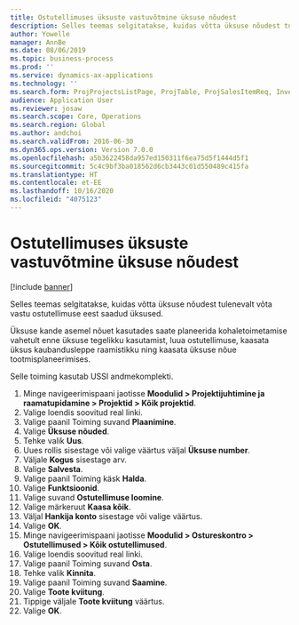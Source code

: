 ```yaml
---
title: Ostutellimuses üksuste vastuvõtmine üksuse nõudest
description: Selles teemas selgitatakse, kuidas võtta üksuse nõudest tulenevalt võta vastu ostutellimuse eest saadud üksused.
author: Yowelle
manager: AnnBe
ms.date: 08/06/2019
ms.topic: business-process
ms.prod: ''
ms.service: dynamics-ax-applications
ms.technology: ''
ms.search.form: ProjProjectsListPage, ProjTable, ProjSalesItemReq, InventItemIdLookupSimple, PurchCreateFromSalesOrder, VendAccountItemLookup, PurchTable, PurchEditLines
audience: Application User
ms.reviewer: josaw
ms.search.scope: Core, Operations
ms.search.region: Global
ms.author: andchoi
ms.search.validFrom: 2016-06-30
ms.dyn365.ops.version: Version 7.0.0
ms.openlocfilehash: a5b3622458da957ed150311f6ea75d5f1444d5f1
ms.sourcegitcommit: 5c4c9bf3ba018562d6cb3443c01d550489c415fa
ms.translationtype: HT
ms.contentlocale: et-EE
ms.lasthandoff: 10/16/2020
ms.locfileid: "4075123"
---
```

# <a name="receive-items-on-purchase-order-from-item-requirement"></a>Ostutellimuses üksuste vastuvõtmine üksuse nõudest

[!include [banner](../../includes/banner.md)]

Selles teemas selgitatakse, kuidas võtta üksuse nõudest tulenevalt võta vastu ostutellimuse eest saadud üksused.

Üksuse kande asemel nõuet kasutades saate planeerida kohaletoimetamise vahetult enne üksuse tegelikku kasutamist, luua ostutellimuse, kaasata üksus kaubandusleppe raamistikku ning kaasata üksuse nõue tootmisplaneerimises. 

Selle toiming kasutab USSI andmekomplekti.

1. Minge navigeerimispaani jaotisse **Moodulid > Projektijuhtimine ja raamatupidamine > Projektid > Kõik projektid**.
2. Valige loendis soovitud real linki.
3. Valige paanil Toiming suvand **Plaanimine**.
4. Valige **Üksuse nõuded**.
5. Tehke valik **Uus**.
6. Uues rollis sisestage või valige väärtus väljal **Üksuse number**.
7. Väljale **Kogus** sisestage arv.
8. Valige **Salvesta**.
9. Valige paanil Toiming käsk **Halda**.
10. Valige **Funktsioonid**.
11. Valige suvand **Ostutellimuse loomine**.
12. Valige märkeruut **Kaasa kõik**.
13. Väljal **Hankija konto** sisestage või valige väärtus.
14. Valige **OK**.
15. Minge navigeerimispaani jaotisse **Moodulid > Ostureskontro > Ostutellimused > Kõik ostutellimused**.
16. Valige loendis soovitud real linki.
17. Valige paanil Toiming suvand **Osta**.
18. Tehke valik **Kinnita**.
19. Valige paanil Toiming suvand **Saamine**.
20. Valige **Toote kviitung**.
21. Tippige väljale **Toote kviitung** väärtus.
22. Valige **OK**.

